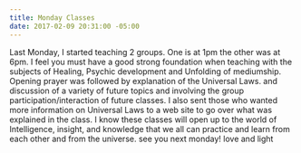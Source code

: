 ```yaml
---
title: Monday Classes
date: 2017-02-09 20:31:00 -05:00
---
```


Last Monday, I started teaching 2 groups. One is at 1pm the other was at 6pm. I feel you must have a good strong foundation when teaching with the subjects of Healing, Psychic development and Unfolding of mediumship.
Opening prayer was followed by explanation of the Universal Laws. and discussion of a variety of future topics and involving the group participation/interaction of future classes.
I also sent those who wanted more information on Universal Laws to a web site to go over what was explained in the class.
I know these classes will open up to the world of Intelligence, insight, and knowledge that we all can practice and learn from each other and from the universe.
see you next monday!
love and light